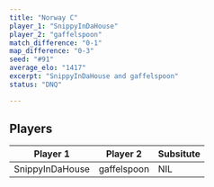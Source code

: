```yaml
---
title: "Norway C"
player_1: "SnippyInDaHouse"
player_2: "gaffelspoon"
match_difference: "0-1"
map_difference: "0-3"
seed: "#91"
average_elo: "1417"
excerpt: "SnippyInDaHouse and gaffelspoon"
status: "DNQ"

---
```

## Players

| Player 1 | Player 2 | Subsitute |
| -- | -- | -- |
| SnippyInDaHouse | gaffelspoon | NIL |
